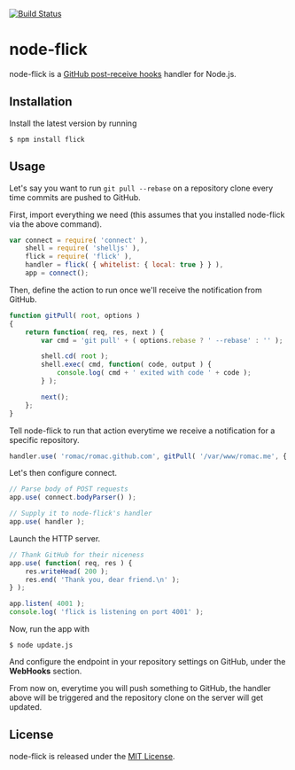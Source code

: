 [![Build Status](https://secure.travis-ci.org/romac/node-flick.png?branch=master)](https://travis-ci.org/romac/node-flick)

# node-flick

node-flick is a [GitHub post-receive hooks](https://help.github.com/articles/post-receive-hooks) handler for Node.js.

## Installation

Install the latest version by running

    $ npm install flick

## Usage

Let's say you want to run `git pull --rebase` on a repository clone every time commits are pushed to GitHub.

First, import everything we need (this assumes that you installed node-flick via the above command).

```js
var connect = require( 'connect' ),
    shell = require( 'shelljs' ),
    flick = require( 'flick' ),
    handler = flick( { whitelist: { local: true } } ),
    app = connect();
```

Then, define the action to run once we'll receive the notification from GitHub.

```js
function gitPull( root, options )
{
    return function( req, res, next ) {
        var cmd = 'git pull' + ( options.rebase ? ' --rebase' : '' );

        shell.cd( root );
        shell.exec( cmd, function( code, output ) {
            console.log( cmd + ' exited with code ' + code );
        } );

        next();
    };
}
```

Tell node-flick to run that action everytime we receive a notification for a specific repository.

```js
handler.use( 'romac/romac.github.com', gitPull( '/var/www/romac.me', { rebase: true } ) );
```

Let's then configure connect.

```js
// Parse body of POST requests
app.use( connect.bodyParser() );

// Supply it to node-flick's handler
app.use( handler );
```

Launch the HTTP server.

```js
// Thank GitHub for their niceness
app.use( function( req, res ) {
    res.writeHead( 200 );
    res.end( 'Thank you, dear friend.\n' );
} );

app.listen( 4001 );
console.log( 'flick is listening on port 4001' );
```

Now, run the app with

    $ node update.js

And configure the endpoint in your repository settings on GitHub, under the **WebHooks** section.

From now on, everytime you will push something to GitHub, the handler above will be triggered and the repository clone on the server will get updated.

## License

node-flick is released under the [MIT License](http://romac.mit-license.org).
